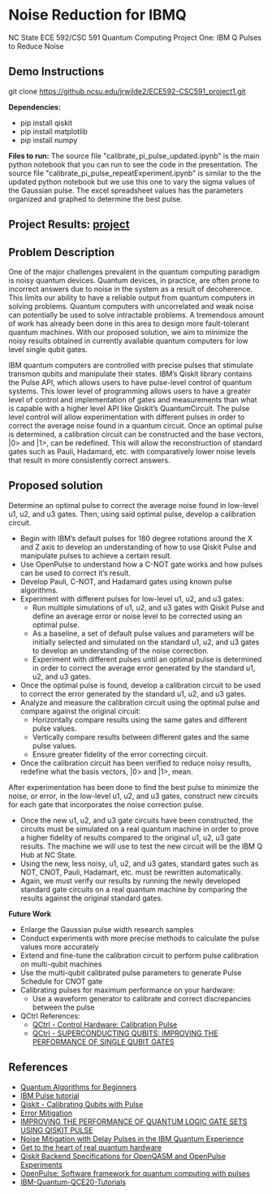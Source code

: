 # Noise Reduction for IBMQ
NC State ECE 592/CSC 591 Quantum Computing Project One: IBM Q Pulses to Reduce Noise

## Demo Instructions
git clone https://github.ncsu.edu/jrwilde2/ECE592-CSC591_project1.git

**Dependencies:**
- pip install qiskit
- pip install matplotlib
- pip install numpy

**Files to run:**
The source file "calibrate_pi_pulse_updated.ipynb" is the main python notebook that you can run to see the code in the presentation.
The source file "calibrate_pi_pulse_repeatExperiment.ipynb" is similar to the the updated python notebook but we use this one to vary the sigma values of the Gaussian pulse. The excel spreadsheet values has the parameters organized and graphed to determine the best pulse.

## Project Results: [project](https://docs.google.com/presentation/u/0/d/1xaBUYWozTSTd02V0RWSkVRXBIVty5xfrjSIyqffaeUY/edit)

## Problem Description
One of the major challenges prevalent in the quantum computing paradigm is noisy quantum devices. Quantum devices, in practice, are often prone to incorrect answers due to noise in the system as a result of decoherence. This limits our ability to have a reliable output from quantum computers in solving problems. Quantum computers with uncorrelated and weak noise can potentially be used to solve intractable problems. A tremendous amount of work has already been done in this area to design more fault-tolerant quantum machines. With our proposed solution, we aim to minimize the noisy results obtained in currently available quantum computers for low level single qubit gates.

IBM quantum computers are controlled with precise pulses that stimulate transmon qubits and manipulate their states. IBM’s Qiskit library contains the Pulse API, which allows users to have pulse-level control of quantum systems. This lower level of programming  allows users to have a greater level of control and implementation of gates and measurements than what is capable with a higher level API like Qiskit’s QuantumCircuit. The pulse level control will allow experimentation with different pulses in order to correct the average noise found in a quantum circuit. Once an optimal pulse is determined, a calibration circuit can be constructed and the base vectors, |0> and |1>, can be redefined. This will allow the reconstruction of standard gates such as Pauli, Hadamard, etc. with comparatively lower noise levels that result in more consistently correct answers.


## Proposed solution
Determine an optimal pulse to correct the average noise found in low-level u1, u2, and u3 gates. Then, using said optimal pulse, develop a calibration circuit.
- Begin with IBM’s default pulses for 180 degree rotations around the X and Z axis to develop an understanding of how to use Qiskit Pulse and manipulate pulses to achieve a certain result.
- Use OpenPulse to understand how a C-NOT gate works and how pulses can be used to correct it’s result.
- Develop Pauli, C-NOT, and Hadamard gates using known pulse algorithms.
- Experiment with different pulses for low-level u1, u2, and u3 gates:
	- Run multiple simulations of u1, u2, and u3 gates with Qiskit Pulse and define an average error or noise level to be corrected using an optimal pulse.
	- As a baseline, a set of default pulse values and parameters will be initially selected and simulated on the standard u1, u2, and u3 gates to develop an understanding of the noise correction.
	- Experiment with different pulses until an optimal pulse is determined in order to correct the average error generated by the standard u1, u2, and u3 gates.
- Once the optimal pulse is found, develop a calibration circuit to be used to correct the error generated by the standard u1, u2, and u3 gates.
- Analyze and measure the calibration circuit using the optimal pulse and compare against the original circuit:
	- Horizontally compare results using the same gates and different pulse values.
	- Vertically compare results between different gates and the same pulse values.
	- Ensure greater fidelity of the error correcting circuit.
- Once the calibration circuit has been verified to reduce noisy results, redefine what the basis vectors, |0> and |1>, mean.

After experimentation has been done to find the best pulse to minimize the noise, or error, in the low-level u1, u2, and u3 gates, construct new circuits for each gate that incorporates the noise correction pulse.
- Once the new u1, u2, and u3 gate circuits have been constructed, the circuits must be simulated on a real quantum machine in order to prove a higher fidelity of results compared to the original u1, u2, u3 gate results. The machine we will use to test the new circuit will be the IBM Q Hub at NC State.
- Using the new, less noisy, u1, u2, and u3 gates, standard gates such as NOT, CNOT, Pauli, Hadamart, etc. must be rewritten automatically.
- Again, we must verify our results by running the newly developed standard gate circuits on a real quantum machine by comparing the results against the original standard gates.


**Future Work**
- Enlarge the Gaussian pulse width research samples
- Conduct experiments with more precise methods to calculate the pulse values more accurately
- Extend and fine-tune the calibration circuit to perform pulse calibration on multi-qubit machines
- Use the multi-qubit calibrated pulse parameters to generate Pulse Schedule for CNOT gate
- Calibrating pulses for maximum performance on your hardware:
    - Use a waveform generator to calibrate and correct discrepancies between the pulse
- QCtrl References:
    - [QCtrl - Control Hardware: Calibration Pulse](https://app.q-ctrl.com/boulder-opal/launchPad/notebooks/application-notes/control-hardware-pulse-calibration.ipynb)
    - [QCtrl - SUPERCONDUCTING QUBITS: IMPROVING THE PERFORMANCE OF SINGLE QUBIT GATES](https://docs.q-ctrl.com/boulder-opal/application-notes/superconducting-qubits-improving-the-performance-of-single-qubit-gates)

## References
- [Quantum Algorithms for Beginners](https://arxiv.org/abs/1804.03719)
- [IBM Pulse tutorial](https://qiskit.org/documentation/tutorials/pulse/index.html)
- [Qiskit - Calibrating Qubits with Pulse](https://qiskit.org/textbook/ch-quantum-hardware/calibrating-qubits-pulse.html#3.-Calibrating-and-using-a-$\pi$-Pulse-)
- [Error Mitigation](https://qiskit.org/documentation/tutorials/noise/3_measurement_error_mitigation.html)
- [IMPROVING THE PERFORMANCE OF QUANTUM LOGIC GATE SETS USING QISKIT PULSE](https://q-ctrl.com/blog/improving-the-performance-of-quantum-logic-gate-sets-using-qiskit-pulse/)
- [Noise Mitigation with Delay Pulses in the IBM Quantum Experience](https://arxiv.org/pdf/2005.12520.pdf)
- [Get to the heart of real quantum hardware](https://www.ibm.com/blogs/research/2019/12/qiskit-openpulse/)
- [Qiskit Backend Specifications for OpenQASM and OpenPulse Experiments](https://arxiv.org/pdf/1809.03452.pdf)
- [OpenPulse: Software framework for quantum computing with pulses](https://www.youtube.com/watch?v=uBw2fo1rwr8)
- [IBM-Quantum-QCE20-Tutorials](https://github.com/Travis-S-IBM/IBM-Quantum-QCE20-Tutorials/tree/master/Hardware)
